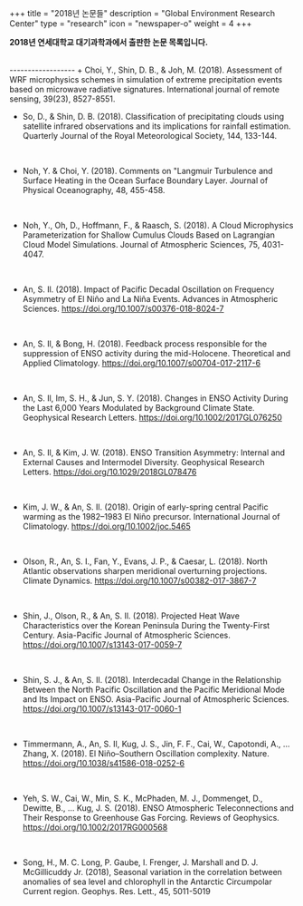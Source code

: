 +++
title = "2018년 논문들"
description = "Global Environment Research Center"
type = "research"
icon = "newspaper-o"
weight = 4
+++

**2018년 연세대학교 대기과학과에서 출판한 논문 목록입니다.**
<!--more-->
<br>
------------------
+ Choi, Y., Shin, D. B., & Joh, M. (2018). Assessment of WRF microphysics schemes in simulation of extreme precipitation events based on microwave radiative signatures. International journal of remote sensing, 39(23), 8527-8551.

<br>

+ So, D., & Shin, D. B. (2018). Classification of precipitating clouds using satellite infrared observations and its implications for rainfall estimation. Quarterly Journal of the Royal Meteorological Society, 144, 133-144.

<br>

+ Noh, Y. & Choi, Y. (2018). Comments on "Langmuir Turbulence and Surface Heating in the Ocean Surface Boundary Layer. Journal of Physical Oceanography, 48, 455-458.

<br>

+ Noh, Y., Oh, D., Hoffmann, F., & Raasch, S. (2018). A Cloud Microphysics Parameterization for Shallow Cumulus Clouds Based on Lagrangian Cloud Model Simulations. Journal of Atmospheric Sciences, 75, 4031-4047.

<br>

+ An, S. Il. (2018). Impact of Pacific Decadal Oscillation on Frequency Asymmetry of El Niño and La Niña Events. Advances in Atmospheric Sciences. https://doi.org/10.1007/s00376-018-8024-7

<br>

+ An, S. Il, & Bong, H. (2018). Feedback process responsible for the suppression of ENSO activity during the mid-Holocene. Theoretical and Applied Climatology. https://doi.org/10.1007/s00704-017-2117-6

<br>

+ An, S. Il, Im, S. H., & Jun, S. Y. (2018). Changes in ENSO Activity During the Last 6,000 Years Modulated by Background Climate State. Geophysical Research Letters. https://doi.org/10.1002/2017GL076250


<br>


+ An, S. Il, & Kim, J. W. (2018). ENSO Transition Asymmetry: Internal and External Causes and Intermodel Diversity. Geophysical Research Letters. https://doi.org/10.1029/2018GL078476

<br>

+ Kim, J. W., & An, S. Il. (2018). Origin of early-spring central Pacific warming as the 1982–1983 El Niño precursor. International Journal of Climatology. https://doi.org/10.1002/joc.5465

<br>

+ Olson, R., An, S. I., Fan, Y., Evans, J. P., & Caesar, L. (2018). North Atlantic observations sharpen meridional overturning projections. Climate Dynamics. https://doi.org/10.1007/s00382-017-3867-7

<br>

+ Shin, J., Olson, R., & An, S. Il. (2018). Projected Heat Wave Characteristics over the Korean Peninsula During the Twenty-First Century. Asia-Pacific Journal of Atmospheric Sciences. https://doi.org/10.1007/s13143-017-0059-7

<br>

+ Shin, S. J., & An, S. Il. (2018). Interdecadal Change in the Relationship Between the North Pacific Oscillation and the Pacific Meridional Mode and Its Impact on ENSO. Asia-Pacific Journal of Atmospheric Sciences. https://doi.org/10.1007/s13143-017-0060-1

<br>

+ Timmermann, A., An, S. Il, Kug, J. S., Jin, F. F., Cai, W., Capotondi, A., … Zhang, X. (2018). El Niño–Southern Oscillation complexity. Nature. https://doi.org/10.1038/s41586-018-0252-6

<br>

+ Yeh, S. W., Cai, W., Min, S. K., McPhaden, M. J., Dommenget, D., Dewitte, B., … Kug, J. S. (2018). ENSO Atmospheric Teleconnections and Their Response to Greenhouse Gas Forcing. Reviews of Geophysics. https://doi.org/10.1002/2017RG000568

<br>

+ Song, H., M. C. Long, P. Gaube, I. Frenger, J. Marshall and D. J. McGillicuddy Jr. (2018), Seasonal variation in the correlation between anomalies of sea level and chlorophyll in the Antarctic Circumpolar Current region. Geophys. Res. Lett., 45, 5011-5019

<br>

